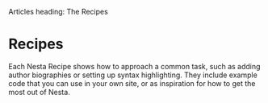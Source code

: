 Articles heading: The Recipes

# Recipes

Each Nesta Recipe shows how to approach a common task, such as adding
author biographies or setting up syntax highlighting. They include
example code that you can use in your own site, or as inspiration for
how to get the most out of Nesta.
